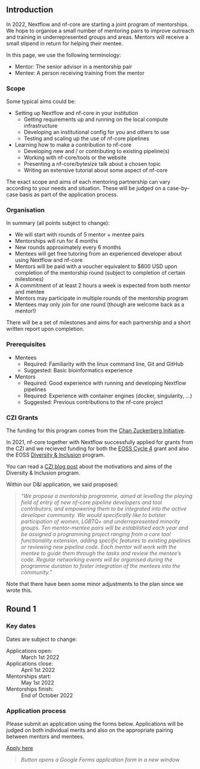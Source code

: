 ## Introduction

In 2022, Nextflow and nf-core are starting a joint program of mentorships.
We hope to organise a small number of mentoring pairs to improve outreach and training in underrepresented groups and areas.
Mentors will receive a small stipend in return for helping their mentee.

In this page, we use the following terminology:

- Mentor: The senior advisor in a mentorship pair
- Mentee: A person receiving training from the mentor

### Scope

Some typical aims could be:

- Setting up Nextflow and nf-core in your institution
  - Getting requirements up and running on the local compute infrastructure
  - Developing an institutional config for you and others to use
  - Testing and scaling up the use of nf-core pipelines
- Learning how to make a contribution to nf-core
  - Developing new and / or contributing to existing pipeline(s)
  - Working with nf-core/tools or the website
  - Presenting a nf-core/bytesize talk about a chosen topic
  - Writing an extensive tutorial about some aspect of nf-core

The exact scope and aims of each mentoring partnership can vary according to your needs and situation.
These will be judged on a case-by-case basis as part of the application process.

### Organisation

In summary (all points subject to change):

- We will start with rounds of 5 mentor + mentee pairs
- Mentorships will run for 4 months
- New rounds approximately every 6 months
- Mentees will get free tutoring from an experienced developer about using Nextflow and nf-core
- Mentors will be paid with a voucher equivalent to $800 USD upon completion of the mentorship round (subject to completion of certain milestones)
- A commitment of at least 2 hours a week is expected from both mentor and mentee
- Mentors may participate in multiple rounds of the mentorship program
- Mentees may only join for one round (though are welcome back as a mentor!)

There will be a set of milestones and aims for each partnership and a short written report upon completion.

### Prerequisites

- Mentees
  - Required: Familiarity with the linux command line, Git and GitHub
  - Suggested: Basic bioinformatics experience
- Mentors
  - Required: Good experience with running and developing Nextflow pipelines
  - Required: Experience with container engines (docker, singularity, ...)
  - Suggested: Previous contributions to the nf-core project

### CZI Grants

The funding for this program comes from the [Chan Zuckerberg Initiative](https://chanzuckerberg.com/).

In 2021, nf-core together with Nextflow successfully applied for grants from the CZI and we recieved funding for both the [EOSS Cycle 4](https://chanzuckerberg.com/eoss/proposals/nextflow-and-nf-core-reproducible-workflows-for-the-scientific-community-cycle-4/) grant and also the EOSS [Diversity & Inclusion](https://chanzuckerberg.com/eoss/proposals/nextflow-and-nf-core/) program.

You can read a [CZI blog post](https://cziscience.medium.com/advancing-diversity-and-inclusion-in-scientific-open-source-eaabe6a5488b) about the motivations and aims of the Diversity & Inclusion program.

Within our D&I application, we said proposed:

> _"We propose a mentorship programme, aimed at levelling the playing field of entry of new nf-core pipeline developers and tool contributors, and empowering them to be integrated into the active developer community. We would specifically like to bolster participation of women, LGBTQ+ and underrepresented minority groups. Ten mentor-mentee pairs will be established each year and be assigned a programming project ranging from a core tool functionality extension, adding specific features to existing pipelines or reviewing new pipeline code. Each mentor will work with the mentee to guide them through the tasks and review the mentee’s code. Regular networking events will be organised during the programme duration to foster integration of the mentees into the community."_

Note that there have been some minor adjustments to the plan since we wrote this.

## Round 1

### Key dates

Dates are subject to change:

<dl class="row">
  <dt class="col-md-3 text-md-end">Applications open:</dt>
  <dd class="col-md-9">March 1st 2022</dd>
  <dt class="col-md-3 text-md-end">Applications close:</dt>
  <dd class="col-md-9">April 1st 2022</dd>
  <dt class="col-md-3 text-md-end">Mentorships start:</dt>
  <dd class="col-md-9">May 1st 2022</dd>
  <dt class="col-md-3 text-md-end">Mentorships finish:</dt>
  <dd class="col-md-9">End of October 2022</dd>
</dl>

### Application process

Please submit an application using the forms below.
Applications will be judged on both individual merits and also on the appropriate pairing between mentors and mentees.

<a href="https://forms.gle/aa5CHkR6YARf92kb6" class="btn btn-success btn-large text-center" target="_blank">Apply here <i class="fas fa-external-link"></i></a>

> _Button opens a Google Forms application form in a new window_

